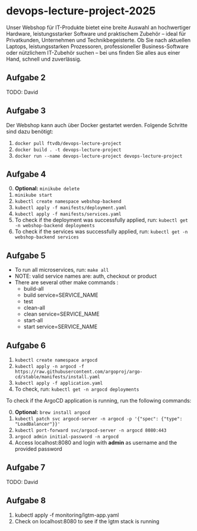 # devops-lecture-project-2025

Unser Webshop für IT-Produkte bietet eine breite Auswahl an hochwertiger Hardware, leistungsstarker Software und praktischem Zubehör – ideal für Privatkunden, Unternehmen und Technikbegeisterte. Ob Sie nach aktuellen Laptops, leistungsstarken Prozessoren, professioneller Business-Software oder nützlichem IT-Zubehör suchen – bei uns finden Sie alles aus einer Hand, schnell und zuverlässig.

## Aufgabe 2

TODO: David

## Aufgabe 3

Der Webshop kann auch über Docker gestartet werden. Folgende Schritte sind dazu benötigt:

1. `docker pull ftvdb/devops-lecture-project`
2. `docker build . -t devops-lecture-project`
3. `docker run --name devops-lecture-project devops-lecture-project`

## Aufgabe 4

0. **Optional:** `minikube delete`
1. `minikube start`
2. `kubectl create namespace webshop-backend`
3. `kubectl apply -f manifests/deployment.yaml`
4. `kubectl apply -f manifests/services.yaml`
5. To check if the deployment was successfully applied, run: `kubectl get -n webshop-backend deployments`
6. To check if the services was successfully applied, run: `kubectl get -n webshop-backend services`

## Aufgabe 5

-   To run all microservices, run: `make all`
-   NOTE: valid service names are: auth, checkout or product
-   There are several other make commands :
    -   build-all
    -   build service=SERVICE_NAME
    -   test
    -   clean-all
    -   clean service=SERVICE_NAME
    -   start-all
    -   start service=SERVICE_NAME

## Aufgabe 6

1. `kubectl create namespace argocd`
2. `kubectl apply -n argocd -f https://raw.githubusercontent.com/argoproj/argo-cd/stable/manifests/install.yaml`
3. `kubectl apply -f application.yaml`
4. To check, run: `kubectl get -n argocd deployments`

To check if the ArgoCD application is running, run the following commands:

0. **Optional:** `brew install argocd`
1. `kubectl patch svc argocd-server -n argocd -p '{"spec": {"type": "LoadBalancer"}}'`
2. `kubectl port-forward svc/argocd-server -n argocd 8080:443`
3. `argocd admin initial-password -n argocd`
4. Access localhost:8080 and login with **admin** as username and the provided password

## Aufgabe 7

TODO: David

## Aufgabe 8

1. kubectl apply -f monitoring/lgtm-app.yaml
2. Check on localhost:8080 to see if the lgtm stack is running
